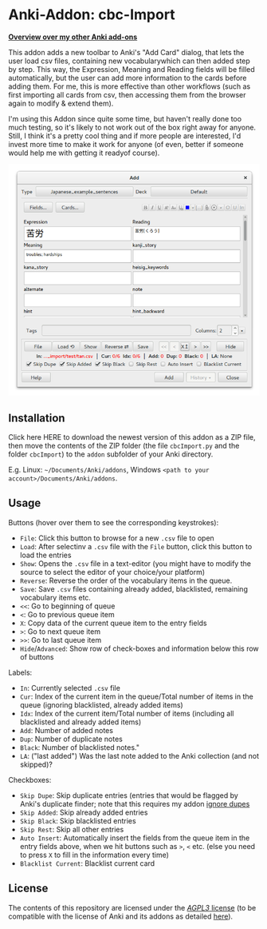 # Anki-Addon: cbc-Import

**[Overview over my other Anki add-ons](http://www.lieret.net/opensource/#anki)**

This addon adds a new toolbar to Anki's "Add Card" dialog, that lets the user load csv files, containing new vocabularywhich can then added step by step. This way, the Expression, Meaning and Reading fields will be filled automatically, but the user can add more information to the cards before adding them. For me, this is more effective than other workflows (such as first importing all cards from csv, then accessing them from the browser again to modify & extend them).

I'm using this Addon since quite some time, but haven't really done too much testing, so it's likely to not work out of the box right away for anyone. Still, I think it's a pretty cool thing and if more people are interested, I'd invest more time to make it work for anyone (of even, better if someone would help me with getting it readyof course).

![screenshot](https://github.com/klieret/readme-files/blob/master/anki-cbc-import/Selection_004.png)

## Installation

Click here HERE to download the newest version of this addon as a ZIP file, then move the contents of the ZIP folder (the file ```cbcImport.py``` and the folder ```cbcImport```) to the ```addon``` subfolder of your Anki directory. 

E.g. Linux: ```~/Documents/Anki/addons```, Windows ```<path to your account>/Documents/Anki/addons```.

## Usage

Buttons (hover over them to see the corresponding keystrokes):
* ```File```: Click this button to browse for a new ```.csv``` file to open
* ```Load```: After selectinv a ```.csv``` file with the ```File``` button, click this button to load the entries
* ```Show```: Opens the ```.csv``` file in a text-editor (you might have to modify the source to select the editor of your choice/your platform)
* ```Reverse```: Reverse the order of the vocabulary items in the queue.
* ```Save```: Save ```.csv``` files containing already added, blacklisted, remaining vocabulary items etc.
* ```<<```: Go to beginning of queue
* ```<```: Go to previous queue item
* ```X```: Copy data of the current queue item to the entry fields
* ```>```: Go to next queue item
* ```>>```: Go to last queue item
* ```Hide```/```Advanced```: Show row of check-boxes and information below this row of buttons

Labels:
* ```In```: Currently selected ```.csv``` file
* ```Cur```: Index of the current item in the queue/Total number of items in the queue (ignoring blacklisted, already added items)
* ```Idx```: Index of the current item/Total number of items (including all blacklisted and already added items)
* ```Add```: Number of added notes
* ```Dup```: Number of duplicate notes
* ```Black```: Number of blacklisted notes."
* ```LA```: ("last added") Was the last note added to the Anki collection (and not skipped)?
 
Checkboxes:

* ```Skip Dupe```: Skip duplicate entries (entries that would be flagged by Anki's duplicate finder; note that this requires my addon [ignore dupes](https://github.com/klieret/anki-ignore-dupes)
* ```Skip Added```: Skip already added entries
* ```Skip Black```: Skip blacklisted entries
* ```Skip Rest```: Skip all other entries
* ```Auto Insert```: Automatically insert the fields from the queue item in the entry fields above, when we hit buttons such as ```>```, ```<``` etc. (else you need to press ```X``` to fill in the information every time)
* ```Blacklist Current```: Blacklist current card

## License

The contents of this repository are licensed under the [*AGPL3* license](https://choosealicense.com/licenses/agpl-3.0/) (to be compatible with the license of Anki and its addons as detailed [here](https://ankiweb.net/account/terms)).
